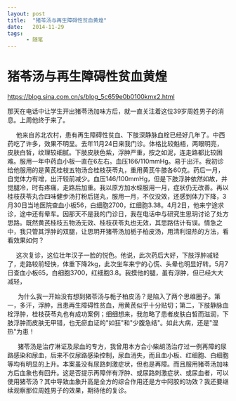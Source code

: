 ```yaml
---
layout: post
title:  "猪苓汤与再生障碍性贫血黄煌"
date:   2014-11-29
tags:
      - 随笔
---
```


# 猪苓汤与再生障碍性贫血黄煌


https://blog.sina.com.cn/s/blog_5c659e0b0100kmx2.html



那天在电话中让学生开出猪苓汤加味方后，就一直关注着这位39岁周姓男子的消息。上周他终于来了。



   
 他来自苏北农村，患有再生障碍性贫血、下肢深静脉血栓已经好几年了。中西药吃了许多，效果不明显。去年11月24日来我门诊。体格比较魁梧，两眼明亮，皮肤白皙，纹理较细腻。下肢皮肤色紫，浮肿严重，按之如泥，连走路都比较困难。服用一年中药血小板一直在6左右。血压166/110mmHg。易于出汗。我初诊给他服用的是黄芪桂枝五物汤合桂枝茯苓丸，重用黄芪牛膝各60克。药后一月，自觉体力有增，出汗较前减少。血压146/100mmHg，但是下肢浮肿依然如故，并觉腿冷，时有疼痛，走路后加重。我以原方加水蛭服用一月，症状仍无改善。再以桂枝茯苓丸合四味健步汤打粉后搓丸，服用一月，不仅没效，还感到体力下降，3月30日当地医院查血小板56，白细胞2700，红细胞3.38。4月2日，他来宁途求诊，途中还有晕车。因那天不是我的门诊日，我在电话中与研究生思玥讨论了处方思路。既然黄芪桂枝五物汤无效、桂枝茯苓丸也无效，其思路估计有误。情急之中，我只管其浮肿的双腿，让思玥开猪苓汤加栀子柏皮汤，用清利湿热的方法，看看效果如何？



   
 这次复诊，这位壮年汉子一脸的悦色。他说，此次药后大好，下肢浮肿减轻了，走路较前轻快，体重下降2kg，此次坐车来宁的心慌、头晕也明显好转。5月7日查血小板65，白细胞3700，红细胞3.8。我摸他的腿，虽有浮肿，但已经大大减轻，



     
为什么我一开始没有想到猪苓汤与栀子柏皮汤？是陷入了两个思维圈子。第一，多汗，浮肿，且患再生障碍性贫血，用黄芪似乎十分贴切；第二，下肢静脉血栓浮肿，桂枝茯苓丸也有成功案例；细细想来，我忽略了患者皮肤白皙而滋润，下肢浮肿而皮肤无甲错，也无瘀血证的"如狂"和"少腹急结"。如此大病，还是"湿热"为患！



     
猪苓汤是治疗淋证及尿血的专方，我曾用本方合小柴胡汤治疗过一例再障的尿路感染和尿血，后来不仅尿路感染控制，尿血消失，而且血小板、红细胞、白细胞等均有明显的上升。本案虽没有尿路刺激症状，但也是再障。而且服用猪苓汤加味方后血象也有回升。这是否提示再障伴有浮肿、或尿路刺激症状、或尿血者，可以使用猪苓汤？其中导致血象升高是全方的综合作用还是方中阿胶的功效？我还要继续观察那位周姓男子的效果，期待他的复诊。


